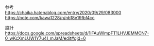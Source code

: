 参考  
https://chaika.hatenablog.com/entry/2020/09/29/083000
https://note.com/kawa1228/n/nb18e19fbf4cc

設計  
https://docs.google.com/spreadsheets/d/1iFAuWlmpFT1LHVJEMMCN7-0_wKcXmLUW1Y7u4I_mJaM/edit#gid=0